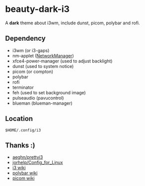 # beauty-dark-i3
A **dark** theme about i3wm, include dunst, picom, polybar and rofi.  

## Dependency
* i3wm (or i3-gaps)
* nm-applet ([NetworkManager](https://wiki.archlinux.org/index.php/NetworkManager))
* xfce4-power-manager (used to adjust backlight)
* dunst (used to system notice)
* picom (or compton)
* polybar
* rofi
* terminator
* feh (used to set background image)
* pulseaudio (pavucontrol)
* blueman (blueman-manager)

## Location
`$HOME/.config/i3`  

## Thanks :)
* [aeghn/prettyi3](https://github.com/aeghn/prettyi3)
* [jorhelp/Config_for_Linux](https://github.com/jorhelp/Config_for_Linux)
* [i3 wiki](https://wiki.archlinux.org/index.php/I3)
* [polybar wiki](https://github.com/polybar/polybar/wiki)
* [picom wiki](https://wiki.archlinux.org/index.php/Picom)
